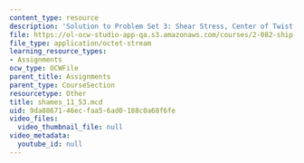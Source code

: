 ```yaml
---
content_type: resource
description: 'Solution to Problem Set 3: Shear Stress, Center of Twist'
file: https://ol-ocw-studio-app-qa.s3.amazonaws.com/courses/2-082-ship-structural-analysis-design-13-122-spring-2003/9da8867146ecfaa56ad0188c0a68f6fe_shames_11_53.mcd
file_type: application/octet-stream
learning_resource_types:
- Assignments
ocw_type: OCWFile
parent_title: Assignments
parent_type: CourseSection
resourcetype: Other
title: shames_11_53.mcd
uid: 9da88671-46ec-faa5-6ad0-188c0a68f6fe
video_files:
  video_thumbnail_file: null
video_metadata:
  youtube_id: null
---
```

